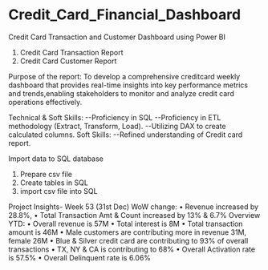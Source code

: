 # Credit_Card_Financial_Dashboard
Credit Card Transaction and Customer Dashboard using Power BI

1. Credit Card Transaction Report
2. Credit Card Customer Report

Purpose of the report: To develop a comprehensive creditcard weekly dashboard that provides real-time insights into key performance metrics  and trends,enabling stakeholders to monitor and analyze credit card operations effectively.

Technical & Soft Skills:
 --Proficiency in SQL
 --Proficiency in ETL methodology (Extract, Transform, Load).
 --Utilizing DAX to create calculated columns.
Soft Skills:
 --Refined understanding of Credit card report.


Import data to SQL database
1. Prepare csv file
2. Create tables in SQL
3. import csv file into SQL


Project Insights- Week 53 (31st Dec)
WoW change:
• Revenue increased by 28.8%,
• Total Transaction Amt & Count increased by 13% & 6.7%
Overview YTD:
• Overall revenue is 57M
• Total interest is 8M
• Total transaction amount is 46M
• Male customers are contributing more in revenue 31M, female 26M
• Blue & Silver credit card are contributing to 93% of overall
transactions
• TX, NY & CA is contributing to 68%
• Overall Activation rate is 57.5%
• Overall Delinquent rate is 6.06%
